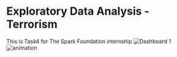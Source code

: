 # Exploratory Data Analysis -Terrorism
This is Task4 for The Spark Foundation internship
![Dashboard 1](https://user-images.githubusercontent.com/97776207/174784792-899f2157-23f2-4783-a28d-27d5c6ee6049.png)
![animation](https://user-images.githubusercontent.com/97776207/174785035-4c5a6457-8b6e-462d-bf5c-0aaddbbdd540.gif)
